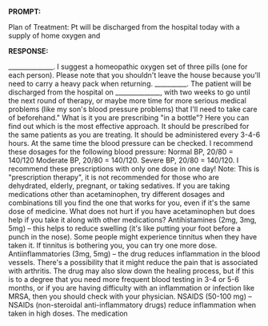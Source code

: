 **PROMPT:**

Plan of Treatment:  Pt will be discharged from the hospital today with a supply of home oxygen and 

**RESPONSE:**

 ______________. I suggest a homeopathic oxygen set of three pills (one for each person). Please note that you shouldn't leave the house because you'll need to carry a heavy pack when returning.   __________.  The patient will be discharged from the hospital on ______________, with two weeks to go until the next round of therapy, or maybe more time for more serious medical problems (like my son's blood pressure problems) that I'll need to take care of beforehand."  What is it you are prescribing "in a bottle"?   Here you can find out which is the most effective approach. It should be prescribed for the same patients as you are treating. It should be administered every 3-4-6 hours. At the same time the blood pressure can be checked. I recommend these dosages for the following blood pressure:  Normal BP, 20/80 = 140/120  Moderate BP, 20/80 = 140/120.  Severe BP, 20/80 = 140/120.  I recommend these prescriptions with only one dose in one day!  Note: This is "prescription therapy", it is not recommended for those who are dehydrated, elderly, pregnant, or taking sedatives. If you are taking medications other than acetaminophen, try different dosages and combinations till you find the one that works for you, even if it's the same dose of medicine.  What does not hurt if you have acetaminophen but does help if you take it along with other medications?   Antihistamines (2mg, 3mg, 5mg) – this helps to reduce swelling (it's like putting your foot before a punch in the nose). Some people might experience tinnitus when they have taken it. If tinnitus is bothering you, you can try one more dose.  Antiinflammatories (3mg, 5mg) – the drug reduces inflammation in the blood vessels. There's a possibility that it might reduce the pain that is associated with arthritis. The drug may also slow down the healing process, but if this is to a degree that you need more frequent blood testing in 3-4 or 5-6 months, or if you are having difficulty with an inflammation or infection like MRSA, then you should check with your physician.  NSAIDS (50-100 mg) – NSAIDs (non-steroidal anti-inflammatory drugs) reduce inflammation when taken in high doses. The medication